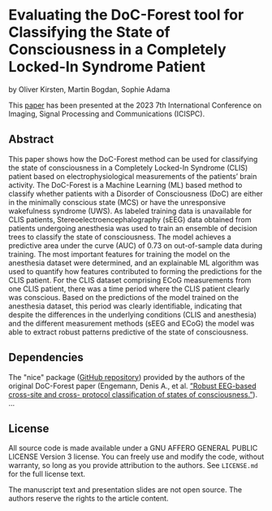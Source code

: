 # Evaluating the DoC-Forest tool for Classifying the State of Consciousness in a Completely Locked-In Syndrome Patient

by
Oliver Kirsten,
Martin Bogdan,
Sophie Adama

This [paper](documents/paper_icispc_2023.pdf) has been presented at the 2023 7th International Conference on Imaging, Signal Processing and Communications (ICISPC).

## Abstract

This paper shows how the DoC-Forest method can
be used for classifying the state of consciousness in a Completely
Locked-In Syndrome (CLIS) patient based on electrophysiological measurements of the patients’ brain activity. The DoC-Forest
is a Machine Learning (ML) based method to classify whether
patients with a Disorder of Consciousness (DoC) are either in the
minimally conscious state (MCS) or have the unresponsive wakefulness syndrome (UWS). As labeled training data is unavailable
for CLIS patients, Stereoelectroencephalography (sEEG) data
obtained from patients undergoing anesthesia was used to train
an ensemble of decision trees to classify the state of consciousness.
The model achieves a predictive area under the curve (AUC) of
0.73 on out-of-sample data during training. The most important
features for training the model on the anesthesia dataset were
determined, and an explainable ML algorithm was used to
quantify how features contributed to forming the predictions
for the CLIS patient. For the CLIS dataset comprising ECoG
measurements from one CLIS patient, there was a time period
where the CLIS patient clearly was conscious. Based on the
predictions of the model trained on the anesthesia dataset,
this period was clearly identifiable, indicating that despite the
differences in the underlying conditions (CLIS and anesthesia)
and the different measurement methods (sEEG and ECoG) the
model was able to extract robust patterns predictive of the state
of consciousness.

## Dependencies

The "nice" package ([GitHub repository](https://github.com/nice-tools/nice)) provided by the authors of the original DoC-Forest paper 
(Engemann, Denis A., et al. [”Robust EEG-based cross-site and cross-
protocol classification of states of consciousness.”](https://academic.oup.com/brain/article/141/11/3179/5114404)).
...
## License

All source code is made available under a GNU AFFERO GENERAL PUBLIC LICENSE Version 3 license. You can freely
use and modify the code, without warranty, so long as you provide attribution
to the authors. See `LICENSE.md` for the full license text.

The manuscript text and presentation slides are not open source. The authors reserve the rights to the
article content.